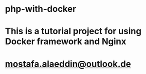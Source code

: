 # php-with-docker
# This is a tutorial project for using Docker framework and Nginx
# mostafa.alaeddin@outlook.de